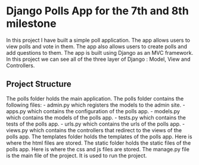 # Django Polls App for the 7th and 8th milestone
 In this project I have built a simple poll application. The app allows users to view polls and vote in them. The app also allows users to create polls and add questions to them. The app is built using Django as an MVC framework.
 In this project we can see all of the three layer of Django : Model, View and Controllers.

## Project Structure
 The polls folder holds the main application. The polls folder contains the following files:
    - admin.py which registers the models to the admin site.
    - apps.py which contains the configuration of the polls app.
    - models.py which contains the models of the polls app.
    - tests.py which contains the tests of the polls app.
    - urls.py which contains the urls of the polls app.
    - views.py which contains the controllers that redirect to the views of the polls app.
    The templates folder holds the templates of the polls app. Here is where the html files are stored.
    The static folder holds the static files of the polls app. Here is where the css and js files are stored.
    The manage.py file is the main file of the project. It is used to run the project.
